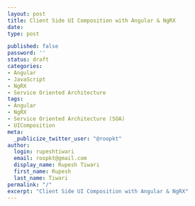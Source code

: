 ```yaml
---
layout: post
title: Client Side UI Composition with Angular & NgRX
date:
type: post

published: false
password: ''
status: draft
categories:
- Angular
- JavaScript
- NgRX
- Service Oriented Architecture
tags:
- Angular
- NgRX
- Service Oriented Architecture (SOA)
- UIComposition
meta:
  _publicize_twitter_user: "@roopkt"
author:
  login: rupeshtiwari
  email: roopkt@gmail.com
  display_name: Rupesh Tiwari
  first_name: Rupesh
  last_name: Tiwari
permalink: "/"
excerpt: "Client Side UI Composition with Angular & NgRX"
---
```


